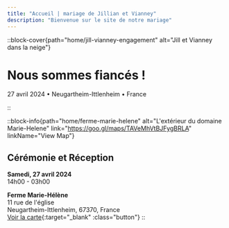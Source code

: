 ```yaml
---
title: "Accueil | mariage de Jillian et Vianney"
description: "Bienvenue sur le site de notre mariage"
---
```


::block-cover{path="home/jill-vianney-engagement" alt="Jill et Vianney dans la neige"}

# Nous sommes fiancés !

27 avril 2024 • Neugartheim-Ittlenheim • France

::

::block-info{path="home/ferme-marie-helene" alt="L'extérieur du domaine Marie-Helene" link="https://goo.gl/maps/TAVeMhVtBJFygBRLA" linkName="View Map"}

## Cérémonie et Réception

**Samedi, 27 avril 2024** \
14h00 - 03h00

**Ferme Marie-Hélène** \
11 rue de l'église \
Neugartheim-Ittlenheim, 67370, France \
[Voir la carte](https://goo.gl/maps/TAVeMhVtBJFygBRLA){:target="\_blank" :class="button"}
::
